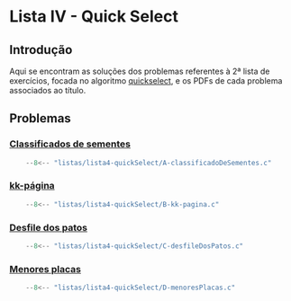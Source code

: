 # Lista IV - Quick Select

## Introdução

Aqui se encontram as soluções dos problemas referentes à 2ª lista de exercícios, focada no algoritmo [quickselect](../apostila/Quickselect.md), e os PDFs de cada problema associados ao título.

## Problemas

### [Classificados de sementes](https://moj.naquadah.com.br/contests/bcr-EDA2-2023_2-quickselect/classificado-agronomia.pdf)

```C linenums="1" title="A-classificadoDeSementes.c"
    --8<-- "listas/lista4-quickSelect/A-classificadoDeSementes.c"
```

### [kk-página](https://moj.naquadah.com.br/contests/bcr-EDA2-2023_2-quickselect/kk-pagina.pdf)

```C linenums="1" title="B-kk-pagina.c"
    --8<-- "listas/lista4-quickSelect/B-kk-pagina.c"
```

### [Desfile dos patos](https://moj.naquadah.com.br/contests/bcr-EDA2-2023_2-quickselect/desfile.pdf)

```C linenums="1" title="C-desfileDosPatos.c"
    --8<-- "listas/lista4-quickSelect/C-desfileDosPatos.c"
```

### [Menores placas](https://moj.naquadah.com.br/contests/bcr-EDA2-2023_2-quickselect/menores-placas.pdf)

```C linenums="1" title="D-menoresPlacas.c"
    --8<-- "listas/lista4-quickSelect/D-menoresPlacas.c"
```